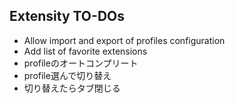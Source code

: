 ## Extensity TO-DOs

- Allow import and export of profiles configuration
- Add list of favorite extensions
- profileのオートコンプリート
- profile選んで切り替え
- 切り替えたらタブ閉じる
